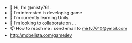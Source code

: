 - 👋 Hi, I’m @misty761.
- 👀 I’m interested in developing game.
- 🌱 I’m currently learning Unity.
- 💞️ I’m looking to collaborate on ...
- 📫 How to reach me : send email to misty7610@ymail.com
- http://mobelista.com/gamedev

<!---
misty761/misty761 is a ✨ special ✨ repository because its `README.md` (this file) appears on your GitHub profile.
You can click the Preview link to take a look at your changes.
--->

